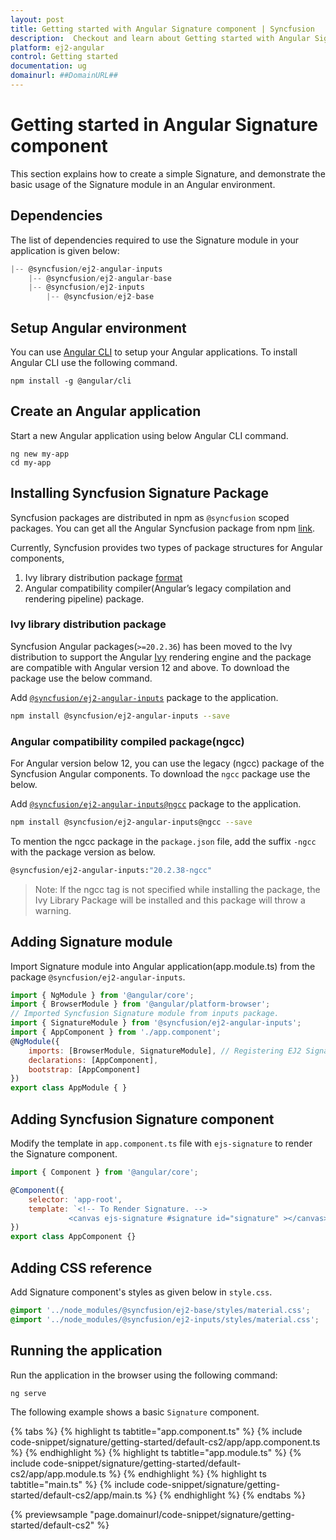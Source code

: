 ```yaml
---
layout: post
title: Getting started with Angular Signature component | Syncfusion
description:  Checkout and learn about Getting started with Angular Signature component of Syncfusion Essential JS 2 and more details.
platform: ej2-angular
control: Getting started 
documentation: ug
domainurl: ##DomainURL##
---
```


# Getting started in Angular Signature component

This section explains how to create a simple Signature, and demonstrate the basic usage of the Signature module in an Angular environment.

## Dependencies

The list of dependencies required to use the Signature module in your application is given below:

```javascript
|-- @syncfusion/ej2-angular-inputs
    |-- @syncfusion/ej2-angular-base
    |-- @syncfusion/ej2-inputs
        |-- @syncfusion/ej2-base
```

## Setup Angular environment

You can use [Angular CLI](https://github.com/angular/angular-cli) to setup your Angular applications. To install Angular CLI use the following command.

```
npm install -g @angular/cli
```

## Create an Angular application

Start a new Angular application using below Angular CLI command.

```
ng new my-app
cd my-app
```

## Installing Syncfusion Signature  Package

Syncfusion packages are distributed in npm as `@syncfusion` scoped packages. You can get all the Angular Syncfusion package from npm [link]( https://www.npmjs.com/search?q=%40syncfusion%2Fej2-angular- ).

Currently, Syncfusion provides two types of package structures for Angular components,
1. Ivy library distribution package [format](https://angular.io/guide/angular-package-format#angular-package-format)
2. Angular compatibility compiler(Angular’s legacy compilation and rendering pipeline) package.

### Ivy library distribution package

Syncfusion Angular packages(`>=20.2.36`) has been moved to the Ivy distribution to support the Angular [Ivy](https://docs.angular.lat/guide/ivy) rendering engine and the package are compatible with Angular version 12 and above. To download the package use the below command.

Add [`@syncfusion/ej2-angular-inputs`](https://www.npmjs.com/package/@syncfusion/ej2-angular-inputs/v/20.2.38) package to the application.

```bash
npm install @syncfusion/ej2-angular-inputs --save
```

### Angular compatibility compiled package(ngcc)

For Angular version below 12, you can use the legacy (ngcc) package of the Syncfusion Angular components. To download the `ngcc` package use the below.

Add [`@syncfusion/ej2-angular-inputs@ngcc`](https://www.npmjs.com/package/@syncfusion/ej2-angular-inputs/v/20.2.38-ngcc) package to the application.

```bash
npm install @syncfusion/ej2-angular-inputs@ngcc --save
```

To mention the ngcc package in the `package.json` file, add the suffix `-ngcc` with the package version as below.

```bash
@syncfusion/ej2-angular-inputs:"20.2.38-ngcc"
```

>Note: If the ngcc tag is not specified while installing the package, the Ivy Library Package will be installed and this package will throw a warning.

## Adding Signature module

Import Signature module into Angular application(app.module.ts) from the package
`@syncfusion/ej2-angular-inputs`.

```javascript
import { NgModule } from '@angular/core';
import { BrowserModule } from '@angular/platform-browser';
// Imported Syncfusion Signature module from inputs package.
import { SignatureModule } from '@syncfusion/ej2-angular-inputs';
import { AppComponent } from './app.component';
@NgModule({
    imports: [BrowserModule, SignatureModule], // Registering EJ2 Signature Module.
    declarations: [AppComponent],
    bootstrap: [AppComponent]
})
export class AppModule { }
```

## Adding Syncfusion Signature component

Modify the template in `app.component.ts` file with `ejs-signature` to render the Signature
component.

```javascript
import { Component } from '@angular/core';

@Component({
    selector: 'app-root',
    template: `<!-- To Render Signature. -->
             <canvas ejs-signature #signature id="signature" ></canvas>`
})
export class AppComponent {}
```

## Adding CSS reference

Add Signature component's styles as given below in `style.css`.

```css
@import '../node_modules/@syncfusion/ej2-base/styles/material.css';
@import '../node_modules/@syncfusion/ej2-inputs/styles/material.css';
```

## Running the application

Run the application in the browser using the following command:

```
ng serve
```

The following example shows a basic `Signature` component.

{% tabs %}
{% highlight ts tabtitle="app.component.ts" %}
{% include code-snippet/signature/getting-started/default-cs2/app/app.component.ts %}
{% endhighlight %}
{% highlight ts tabtitle="app.module.ts" %}
{% include code-snippet/signature/getting-started/default-cs2/app/app.module.ts %}
{% endhighlight %}
{% highlight ts tabtitle="main.ts" %}
{% include code-snippet/signature/getting-started/default-cs2/app/main.ts %}
{% endhighlight %}
{% endtabs %}
  
{% previewsample "page.domainurl/code-snippet/signature/getting-started/default-cs2" %}
